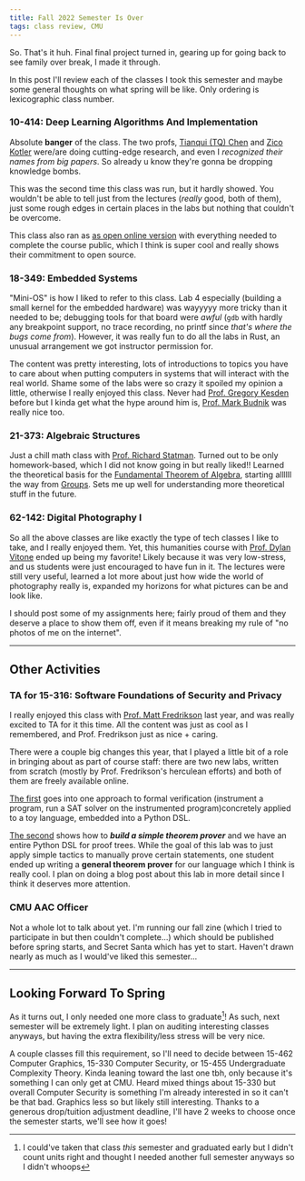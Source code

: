 ```yaml
---
title: Fall 2022 Semester Is Over
tags: class review, CMU
---
```


So. That's it huh. Final final project turned in, gearing up for going back to see family over break, I made it through.

In this post I'll review each of the classes I took this semester and maybe some general thoughts on what spring will be like. Only ordering is lexicographic class number.

### 10-414: Deep Learning Algorithms And Implementation

Absolute **banger** of the class. The two profs, [Tianqui (TQ) Chen](https://tqchen.com/) and [Zico Kotler](https://zicokolter.com/) were/are doing cutting-edge research, and even I _recognized their names from big papers_. So already u know they're gonna be dropping knowledge bombs.

This was the second time this class was run, but it hardly showed. You wouldn't be able to tell just from the lectures (_really_ good, both of them), just some rough edges in certain places in the labs but nothing that couldn't be overcome.

This class also ran as [as open online version](https://dlsyscourse.org/) with everything needed to complete the course public, which I think is super cool and really shows their commitment to open source.

### 18-349: Embedded Systems

"Mini-OS" is how I liked to refer to this class. Lab 4 especially (building a small kernel for the embedded hardware) was wayyyyy more tricky than it needed to be; debugging tools for that board were _awful_ (`gdb` with hardly any breakpoint support, no trace recording, no printf since _that's where the bugs come from_). However, it was really fun to do all the labs in Rust, an unusual arrangement we got instructor permission for.

The content was pretty interesting, lots of introductions to topics you have to care about when putting computers in systems that will interact with the real world. Shame some of the labs were so crazy it spoiled my opinion a little, otherwise I really enjoyed this class. Never had [Prof. Gregory Kesden](https://www.andrew.cmu.edu/user/gkesden/) before but I kinda get what the hype around him is, [Prof. Mark Budnik](https://engineering.cmu.edu/directory/bios/budnik-mark.html) was really nice too.

### 21-373: Algebraic Structures

Just a chill math class with [Prof. Richard Statman](https://www.cmu.edu/math/people/faculty/statman.html). Turned out to be only homework-based, which I did not know going in but really liked!! Learned the theoretical basis for the [Fundamental Theorem of Algebra](https://en.wikipedia.org/wiki/Fundamental_theorem_of_algebra), starting allllll the way from [Groups](https://en.wikipedia.org/wiki/Fundamental_theorem_of_algebra). Sets me up well for understanding more theoretical stuff in the future.

### 62-142: Digital Photography I

So all the above classes are like exactly the type of tech classes I like to take, and I really enjoyed them. Yet, this humanities course with [Prof. Dylan Vitone](https://www.dylanvitone.com/) ended up being my favorite! Likely because it was very low-stress, and us students were just encouraged to have fun in it. The lectures were still very useful, learned a lot more about just how wide the world of photography really is, expanded my horizons for what pictures can be and look like.

I should post some of my assignments here; fairly proud of them and they deserve a place to show them off, even if it means breaking my rule of "no photos of me on the internet".

<hr/>

## Other Activities

### TA for 15-316: Software Foundations of Security and Privacy

I really enjoyed this class with [Prof. Matt Fredrikson](https://www.cs.cmu.edu/~mfredrik/) last year, and was really excited to TA for it this time. All the content was just as cool as I remembered, and Prof. Fredrikson just as nice + caring.

There were a couple big changes this year, that I played a little bit of a role in bringing about as part of course staff: there are two new labs, written from scratch (mostly by Prof. Fredrikson's herculean efforts) and both of them are freely available online.

[The first](https://github.com/15316-cmu/lab1-2022) goes into one approach to formal verification (instrument a program, run a SAT solver on the instrumented program)concretely applied to a toy language, embedded into a Python DSL.

[The second](https://github.com/15316-cmu/lab2-2022) shows how to **_build a simple theorem prover_** and we have an entire Python DSL for proof trees. While the goal of this lab was to just apply simple tactics to manually prove certain statements, one student ended up writing a **general theorem prover** for our language which I think is really cool. I plan on doing a blog post about this lab in more detail since I think it deserves more attention.

### CMU AAC Officer

Not a whole lot to talk about yet. I'm running our fall zine (which I tried to participate in but then couldn't complete...) which should be published before spring starts, and Secret Santa which has yet to start. Haven't drawn nearly as much as I would've liked this semester...

<hr/>

## Looking Forward To Spring

As it turns out, I only needed one more class to graduate[^1]! As such, next semester will be extremely light. I plan on auditing interesting classes anyways, but having the extra flexibility/less stress will be very nice.

A couple classes fill this requirement, so I'll need to decide between 15-462 Computer Graphics, 15-330 Computer Security, or 15-455 Undergraduate Complexity Theory. Kinda leaning toward the last one tbh, only because it's something I can only get at CMU. Heard mixed things about 15-330 but overall Computer Security is something I'm already interested in so it can't be that bad. Graphics less so but likely still interesting. Thanks to a generous drop/tuition adjustment deadline, I'll have 2 weeks to choose once the semester starts, we'll see how it goes!

[^1]: I could've taken that class _this_ semester and graduated early but I didn't count units right and thought I needed another full semester anyways so I didn't whoops
